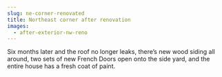 ```yaml
---
slug: ne-corner-renovated
title: Northeast corner after renovation
images:
  - after-exterior-nw-reno
---
```

Six months later and the roof no longer leaks, there’s new wood siding all around, two sets of new French Doors open onto the side yard, and the entire house has a fresh coat of paint.